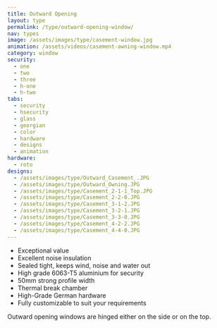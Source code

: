 ```yaml
---
title: Outward Opening
layout: type
permalink: /type/outward-opening-window/
nav: types
image: /assets/images/type/casement-window.jpg
animation: /assets/videos/casement-awning-window.mp4
category: window
security:
  - one
  - two
  - three
  - h-one
  - h-two
tabs:
  - security
  - hsecurity
  - glass
  - georgian
  - color
  - hardware
  - designs
  - animation
hardware:
  - roto
designs:
  - /assets/images/type/Outward_Casement_.JPG
  - /assets/images/type/Outward_Owning.JPG
  - /assets/images/type/Casement_2-1-1_Top.JPG
  - /assets/images/type/Casement_2-2-0.JPG
  - /assets/images/type/Casement_3-1-2.JPG
  - /assets/images/type/Casement_3-2-1.JPG
  - /assets/images/type/Casement_3-3-0.JPG
  - /assets/images/type/Casement_4-2-2.JPG
  - /assets/images/type/Casement_4-4-0.JPG
---
```


- Exceptional value
- Excellent noise insulation
- Sealed tight, keeps wind, noise and water out
- High grade 6063-T5 aluminium for security
- 50mm strong profile width
- Thermal break chamber
- High-Grade German hardware
- Fully customizable to suit your requirements

Outward opening windows are hinged either on the side or on the top.
